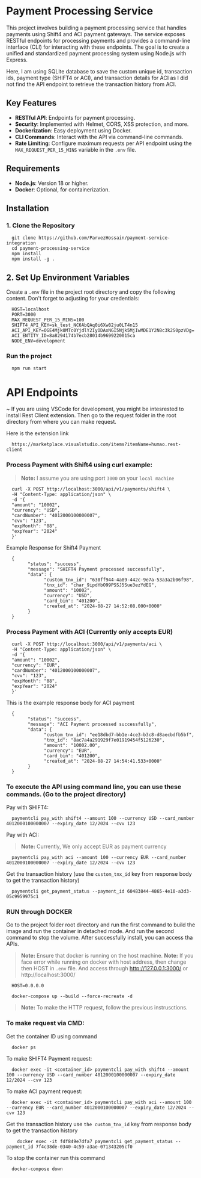 # Payment Processing Service

This project involves building a payment processing service that handles payments using Shift4 and ACI payment gateways. The service exposes RESTful endpoints for processing payments and provides a command-line interface (CLI) for interacting with these endpoints. The goal is to create a unified and standardized payment processing system using Node.js with Express.

Here, I am using SQLite database to save the custom unique id, transaction ids, payment type (SHIFT4 or ACI), and transaction details for ACI as I did not find the API endpoint to retrieve the transaction history from ACI.

## Key Features

- **RESTful API**: Endpoints for payment processing.
- **Security**: Implemented with Helmet, CORS, XSS protection, and more.
- **Dockerization**: Easy deployment using Docker.
- **CLI Commands**: Interact with the API via command-line commands.
- **Rate Limiting**: Configure maximum requests per API endpoint using the `MAX_REQUEST_PER_15_MINS` variable in the `.env` file.

## Requirements

- **Node.js**: Version 18 or higher.
- **Docker**: Optional, for containerization.

## Installation

### 1. Clone the Repository

      git clone https://github.com/ParvezHossain/payment-service-integration
      cd payment-processing-service
      npm install
      npm install -g .

## 2. Set Up Environment Variables

Create a `.env` file in the project root directory and copy the following content. Don't forget to adjusting for your credentials:

      HOST=localhost
      PORT=3000
      MAX_REQUEST_PER_15_MINS=100
      SHIFT4_API_KEY=sk_test_NC6AbQAq0i6Xw82ju0LT4n15
      ACI_API_KEY=OGE4Mjk0MTc0YjdlY2IyODAxNGI5Njk5MjIwMDE1Y2N8c3k2S0pzVDg=
      ACI_ENTITY_ID=8a8294174b7ecb28014b9699220015ca
      NODE_ENV=development

### Run the project

      npm run start

# API Endpoints

~ If you are using VSCode for development, you might be intesrested to install Rest Client extension. Then go to the request folder in the root directory from where you can make request.

Here is the extension link

      https://marketplace.visualstudio.com/items?itemName=humao.rest-client

### Process Payment with Shift4 using curl example:

> **Note:** I assume you are using port `3000` on your `local machine`

      curl -X POST http://localhost:3000/api/v1/payments/shift4 \
      -H "Content-Type: application/json" \
      -d '{
      "amount": "10002",
      "currency": "USD",
      "cardNumber": "4012000100000007",
      "cvv": "123",
      "expMonth": "08",
      "expYear": "2024"
      }'

Example Response for Shift4 Payment

      {
            "status": "success",
            "message": "SHIFT4 Payment processed successfully",
            "data": {
                  "custom_tnx_id": "630ff944-4a89-442c-9e7a-53a3a2b06f98",
                  "tnx_id": "char_9ipdYbO99PSSJ5Sue3ezYdEG",
                  "amount": "10002",
                  "currency": "USD",
                  "card_bin": "401200",
                  "created_at": "2024-08-27 14:52:08.000+0000"
            }
      }

### Process Payment with ACI (Currently only accepts EUR)

      curl -X POST http://localhost:3000/api/v1/payments/aci \
      -H "Content-Type: application/json" \
      -d '{
      "amount": "10002",
      "currency": "EUR",
      "cardNumber": "4012000100000007",
      "cvv": "123",
      "expMonth": "08",
      "expYear": "2024"
      }'

This is the example response body for ACI payment

      {
            "status": "success",
            "message": "ACI Payment processed successfully",
            "data": {
                  "custom_tnx_id": "ee18dbd7-bb1e-4ce3-b3c8-d8aecbdfb5bf",
                  "tnx_id": "8ac7a4a291929f7e01919454f5126230",
                  "amount": "10002.00",
                  "currency": "EUR",
                  "card_bin": "401200",
                  "created_at": "2024-08-27 14:54:41.533+0000"
            }
      }

### To execute the API using command line, you can use these commands. (Go to the project directory)

Pay with SHIFT4:

      paymentcli pay_with shift4 --amount 100 --currency USD --card_number 4012000100000007 --expiry_date 12/2024 --cvv 123

Pay with ACI:

> **Note:** Currently, We only accept EUR as payment currency

      paymentcli pay_with aci --amount 100 --currency EUR --card_number 4012000100000007 --expiry_date 12/2024 --cvv 123

Get the transaction history (use the `custom_tnx_id` key from response body to get the transaction history)

      paymentcli get_payment_status --payment_id 60483844-4865-4e10-a3d3-05c9959975c1

### RUN through DOCKER

Go to the project folder root directory and run the first command to build the image and run the container in detached mode. And run the second command to stop the volume. After successfully install, you can access tha APIs.

> **Note:** Ensure that docker is running on the host machine.
> **Note:** If you face error while running on docker with host address, then change then HOST in `.env` file. And access through http://127.0.0.1:3000/ or http://localhost:3000/

      HOST=0.0.0.0

      docker-compose up --build --force-recreate -d

> **Note:** To make the HTTP request, follow the previous instrusctions.

### To make request via CMD:

Get the container ID using command

      docker ps

To make SHIFT4 Payment request:

      docker exec -it <container_id> paymentcli pay_with shift4 --amount 100 --currency USD --card_number 4012000100000007 --expiry_date 12/2024 --cvv 123

To make ACI payment request:

      docker exec -it <container_id> paymentcli pay_with aci --amount 100 --currency EUR --card_number 4012000100000007 --expiry_date 12/2024 --cvv 123

Get the transaction history use `the custom_tnx_id` key from response body to get the transaction history

        docker exec -it fdf849e7dfa7 paymentcli get_payment_status --payment_id 7f4c38de-0340-4c59-a3ae-071343205cf0



To stop the container run this command

      docker-compose down
